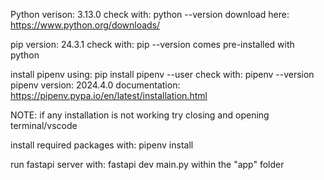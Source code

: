 Python verison:
    3.13.0
check with: python --version
download here: https://www.python.org/downloads/

pip version:
    24.3.1
check with: pip --version
comes pre-installed with python

install pipenv using:
    pip install pipenv --user
check with: pipenv --version
pipenv version: 2024.4.0
documentation: https://pipenv.pypa.io/en/latest/installation.html

NOTE: if any installation is not working try closing and opening terminal/vscode

install required packages with:
    pipenv install

run fastapi server with:
    fastapi dev main.py
within the "app" folder
